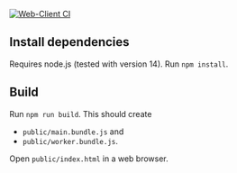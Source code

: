 [![Web-Client CI](https://github.com/KielerGames/ringofsnakes/actions/workflows/client.yml/badge.svg)](https://github.com/KielerGames/ringofsnakes/actions/workflows/client.yml)

## Install dependencies

Requires node.js (tested with version 14). Run `npm install`.

## Build

Run `npm run build`.
This should create 
 - `public/main.bundle.js` and
 - `public/worker.bundle.js`.

Open `public/index.html` in a web browser.
